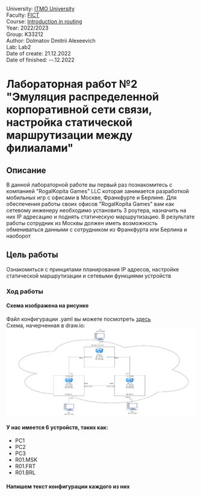 University: [ITMO University](https://itmo.ru/ru/)  
Faculty: [FICT](https://fict.itmo.ru)  
Course: [Introduction in routing](https://github.com/itmo-ict-faculty/introduction-in-routing)  
Year: 2022/2023  
Group: K33212  
Author: Dolmatov Dmitrii Alexeevich  
Lab: Lab2  
Date of create: 21.12.2022  
Date of finished: --.12.2022  
  
# Лабораторная работ №2 "Эмуляция распределенной корпоративной сети связи, настройка статической маршрутизации между филиалами"  
## Описание  
В данной лабораторной работе вы первый раз познакомитесь с компанией "RogaIKopita Games" LLC которая занимается разработкой мобильных игр с офисами в Москве, Франкфурте и Берлине. Для обеспечения работы своих офисов "RogaIKopita Games" вам как сетевому инженеру необходимо установить 3 роутера, назначить на них IP адресацию и поднять статическую маршрутизацию. В результате работы сотрудник из Москвы должен иметь возможность обмениваться данными с сотрудником из Франкфурта или Берлина и наоборот  
## Цель работы  
Ознакомиться с принципами планирования IP адресов, настройке статической маршрутизации и сетевыми функциями устройств  
### Ход работы  
#### Схема изображена на рисунке
Файл конфигурации .yaml вы можете посмотреть [здесь](https://github.com/DimbikeY/2022_2023-introduction_in_routing-k33212_dolmatov_d_a/blob/main/lab2/lab_2.yaml)  
Схема, начерченная в draw.io:![lab_2_scheme](https://github.com/DimbikeY/2022_2023-introduction_in_routing-k33212_dolmatov_d_a/blob/main/lab2/lab_2_scheme.png)    
#### У нас имеется 6 устройств, таких как:  
* PC1  
* PC2  
* PC3  
* R01.MSK  
* R01.FRT  
* R01.BRL  
#### Напишем текст конфигурации каждого из них

